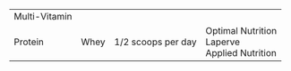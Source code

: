 |               |      |                    |                                                   |
| ------------- | ---- | ------------------ | ------------------------------------------------- |
| Multi-Vitamin |      |                    |                                                   |
| Protein       | Whey | 1/2 scoops per day | Optimal Nutrition<br>Laperve<br>Applied Nutrition |

